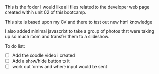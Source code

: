 This is the folder I would like all files related to the developer web page created within unit 02 of this bootcamp.

This site is based upon my CV and there to test out new html knowledge

I also added minimal javascript to take a group of photos that were taking up so much room and transfer them to a slideshow.

To do list:

- [ ] Add the doodle video i created
- [ ] Add a show/hide button to it
- [ ] work out forms and where input would be sent